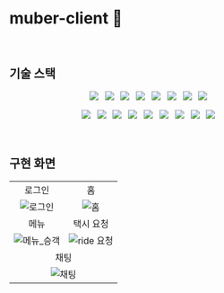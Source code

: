 # muber-client 🚖

<br/>

## 기술 스택

<p align="center">
  <img src="https://img.shields.io/badge/-html5-#E34F26?style=for-the-badge&logo=html5&logoColor=white"> &nbsp
  <img src="https://img.shields.io/badge/-css3-#1572B6?style=for-the-badge&logo=css3&logoColor=white"> &nbsp
  <img src="https://img.shields.io/badge/-javascript-#F7DF1E?style=for-the-badge&logo=javascript&logoColor=white"> &nbsp
  <img src="https://img.shields.io/badge/-react-#61DAFB?style=for-the-badge&logo=react&logoColor=white"> &nbsp
  <img src="https://img.shields.io/badge/-typescript-#3178C6?style=for-the-badge&logo=typescript&logoColor=white"> &nbsp
  <img src="https://img.shields.io/badge/-apollographql-#311C87?style=for-the-badge&logo=apollographql&logoColor=white"> &nbsp
  <img src="https://img.shields.io/badge/-vite-#646CFF?style=for-the-badge&logo=vite&logoColor=white"> &nbsp
  <img src="https://img.shields.io/badge/-styledcomponents-#DB7093?style=for-the-badge&logo=styledcomponents&logoColor=white"> &nbsp
</p>  
<p align="center">
    <img src="https://img.shields.io/badge/-Oracle-F80000?style=for-the-badge&logo=Oracle&logoColor=white"> &nbsp
    <img src="https://img.shields.io/badge/-Gradle-02303A?style=for-the-badge&logo=Gradle&logoColor=white"> &nbsp
    <img src="https://img.shields.io/badge/-Spring-006600?style=for-the-badge&logo=Spring&logoColor=white"> &nbsp
    <img src="https://img.shields.io/badge/-Spring Security-6DB33F?style=for-the-badge&logo=Spring Security&logoColor=white"> &nbsp
    <img src="https://img.shields.io/badge/-Spring Boot-6DB33F?style=for-the-badge&logo=Spring Boot&logoColor=white"> &nbsp
    <img src="https://img.shields.io/badge/-JavaScript-F7DF1E?style=for-the-badge&logo=JavaScript&logoColor=white"> &nbsp
    <img src="https://img.shields.io/badge/-Bootstrap-7952B3?style=for-the-badge&logo=Bootstrap&logoColor=white"> &nbsp
    <img src="https://img.shields.io/badge/-Amazon AWS-885630?style=for-the-badge&logo=AmazonAWS&logoColor=white"/> &nbsp
    <img src="https://img.shields.io/badge/-Amazon EC2-FF9900?style=for-the-badge&logo=Amazon EC2&logoColor=white"> &nbsp
</p>
  
<br/>

## 구현 화면
<table>
  <tr>
    <td align="center">로그인</td>
    <td align="center">홈</td>
  </tr>
  <tr>
    <td align="center"><img src="https://github.com/KimMH853/muber-client/assets/100124429/661beb53-832a-4801-9def-048d89b69dfd" alt="로그인"></td>
    <td align="center"><img src="https://github.com/KimMH853/muber-client/assets/100124429/4fcda80a-d861-4f40-b50b-7311332e977c" alt="홈"></td>
  </tr>
  <tr>
    <td align="center">메뉴</td>
    <td align="center">택시 요청</td>
  </tr>
  <tr>
    <td align="center"><img src="https://github.com/KimMH853/muber-client/assets/100124429/aedc5eed-a28a-4745-b049-9199116ebcb4" alt="메뉴_승객"></td>
    <td align="center"><img src="https://github.com/KimMH853/muber-client/assets/100124429/a195799a-06d1-4b19-bffa-52c2f3c58dd1" alt="ride 요청"></td>
  </tr>
  <tr>
    <td colspan="2" align="center">채팅</td>
  </tr>
  <tr>
    <td colspan="2" align="center"><img src="https://github.com/KimMH853/muber-client/assets/100124429/555372cd-3cca-4e8e-839a-d6ec50076c8b" alt="채팅"></td>
  </tr>
</table>








